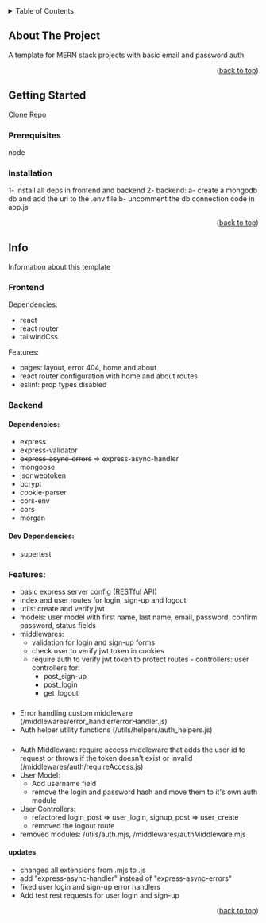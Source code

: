 <!-- TABLE OF CONTENTS -->
<details>
  <summary>Table of Contents</summary>
  <ol>
    <li>
      <a href="#about-the-project">About The Project</a>
    </li>
    <li>
      <a href="#getting-started">Getting Started</a>
      <ul>
        <li><a href="#prerequisites">Prerequisites</a></li>
        <li><a href="#installation">Installation</a></li>
      </ul>
    </li>
     <li>
      <a href="#info">Info</a>
      <ul>
        <li><a href="#frontend">frontend</a></li>
        <li><a href="#backend">backend</a></li>
      </ul>
    </li>
  </ol>
</details>

<!-- ABOUT THE PROJECT -->

## About The Project

A template for MERN stack projects with basic email and password auth

<p align="right">(<a href="#readme-top">back to top</a>)</p>

<!-- GETTING STARTED -->

## Getting Started

Clone Repo

### Prerequisites

node

### Installation

1- install all deps in frontend and backend
2- backend:
a- create a mongodb db and add the uri to the .env file
b- uncomment the db connection code in app.js

<p align="right">(<a href="#readme-top">back to top</a>)</p>

## Info

Information about this template

### Frontend

Dependencies:

-   react
-   react router
-   tailwindCss

Features:

-   pages: layout, error 404, home and about
-   react router configuration with home and about routes
-   eslint: prop types disabled

### Backend

#### Dependencies:

-   express
-   express-validator
-   ~~express-async-errors~~ => express-async-handler
-   mongoose
-   jsonwebtoken
-   bcrypt
-   cookie-parser
-   cors-env
-   cors
-   morgan

#### Dev Dependencies:

-   supertest

### Features:

-   basic express server config (RESTful API)
-   index and user routes for login, sign-up and logout
-   utils: create and verify jwt
-   models: user model with first name, last name, email, password, confirm password, status fields
-   middlewares:
    -   validation for login and sign-up forms
    -   check user to verify jwt token in cookies
    -   require auth to verify jwt token to protect routes - controllers: user controllers for:
        -   post_sign-up
        -   post_login
        -   get_logout

###

-   Error handling custom middleware (/middlewares/error_handler/errorHandler.js)
-   Auth helper utility functions (/utils/helpers/auth_helpers.js)

###

-   Auth Middleware: require access middleware that adds the user id to request or throws if the token doesn't exist or invalid (/middlewares/auth/requireAccess.js)
-   User Model:
    -   Add username field
    -   remove the login and password hash and move them to it's own auth module
-   User Controllers:
    -   refactored login_post => user_login, signup_post => user_create
    -   removed the logout route
-   removed modules: /utils/auth.mjs, /middlewares/authMiddleware.mjs

#### updates

-   changed all extensions from .mjs to .js
-   add "express-async-handler" instead of "express-async-errors"
-   fixed user login and sign-up error handlers
-   Add test rest requests for user login and sign-up

<p align="right">(<a href="#readme-top">back to top</a>)</p>
